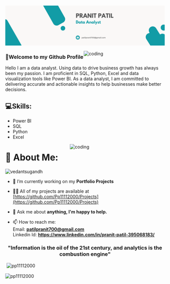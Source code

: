 ![logo](https://github.com/Pp11112000/Pp11112000/blob/main/Banner.png)


<img align="right" alt="coding" width="256" src="https://camo.githubusercontent.com/8bf6f6d78abc81fcf9c49f10649423e73ea44bc248e83aaae8759d401c829a84/68747470733a2f2f70687973696373677572756b756c2e66696c65732e776f726470726573732e636f6d2f323031392f30322f6368617261637465722d312e676966">

### 🤗Welcome to my Github Profile
 Hello I am a data analyst. Using data to drive business growth has always been my passion. I am proficient in SQL, Python, Excel and data visualization tools like Power BI. As a data analyst, I am committed to delivering accurate and actionable insights to help businesses make better decisions. 
 
 


## 💻Skills: 
* Power BI
* SQL
* Python
* Excel

 <img align="right" alt="coding" width="300" src="https://camo.githubusercontent.com/c1dcb74cc1c1835b1d716f5051499a2814c683c806b15f04b0eba492863703e9/68747470733a2f2f63646e2e6472696262626c652e636f6d2f75736572732f3733303730332f73637265656e73686f74732f363538313234332f6176656e746f2e676966">

 
 
 
 
# 💫 About Me:
<p align="left"> <img src="https://komarev.com/ghpvc/?username=vedantsugandh&label=Profile%20views&color=0e75b6&style=flat" alt="vedantsugandh" /> </p>

- 🔭 I’m currently working on my **Portfolio Projects**

- 👨‍💻 All of my projects are available at [https://github.com/Pp11112000/Projects](https://github.com/Pp11112000/Projects)

- 💬 Ask me about **anything, I'm happy to help.**

- 📫 How to reach me: <br>
Email: **patilpranit700@gmail.com** <br>
Linkedin Id: **https://www.linkedin.com/in/pranit-patil-395068183/**

<h3 align="center">"Information is the oil of the 21st century, and analytics is the combustion engine"</h3>


</p>











<p>&nbsp;<img align="center" src="https://github-readme-stats.vercel.app/api?username=pp11112000&show_icons=true&locale=en" alt="pp11112000" /></p>

<p><img align="center" src="https://github-readme-streak-stats.herokuapp.com/?user=pp11112000&" alt="pp11112000" /></p>

